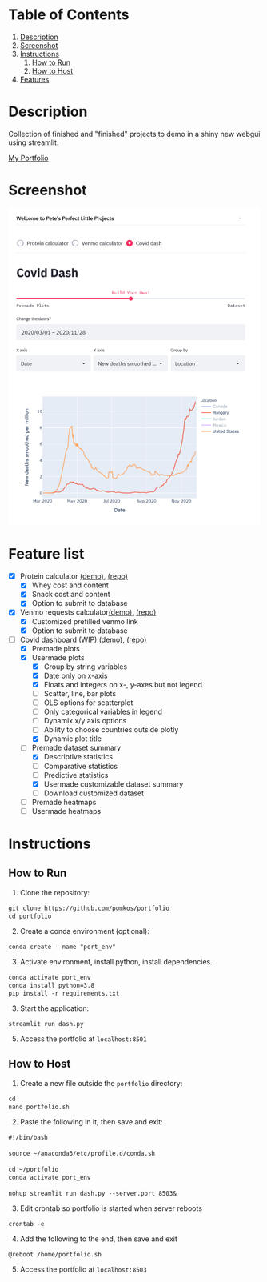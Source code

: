 # Table of Contents  
1. [Description](#description)  
2. [Screenshot](#screenshot)  
3. [Instructions](#instructions)
   1. [How to Run](#how-to-run)
   2. [How to Host](#how-to-host)
4. [Features](#feature-list)

# Description
Collection of finished and "finished" projects to demo in a shiny new webgui using streamlit.

[My Portfolio](https://portfolio.peti.work)

# Screenshot
<img src="https://github.com/pomkos/portfolio/blob/main/sample.png" width="620">

# Feature list
* [x] Protein calculator [(demo)](https://protein.peti.work), [(repo)](https://github.com/pomkos/brotein)
  * [x] Whey cost and content
  * [x] Snack cost and content
  * [x] Option to submit to database
* [x] Venmo requests calculator[(demo)](https://payme.peti.work), [(repo)](https://github.com/pomkos/payme)
  * [x] Customized prefilled venmo link
  * [x] Option to submit to database
* [ ] Covid dashboard (WIP) [(demo)](https://covid.peti.work), [(repo)](https://github.com/pomkos/covid_dash)
  * [x] Premade plots
  * [x] Usermade plots
    * [x] Group by string variables
    * [x] Date only on x-axis
    * [x] Floats and integers on x-, y-axes but not legend
    * [ ] Scatter, line, bar plots
    * [ ] OLS options for scatterplot
    * [ ] Only categorical variables in legend
    * [ ] Dynamix x/y axis options
    * [ ] Ability to choose countries outside plotly
    * [x] Dynamic plot title
  * [ ] Premade dataset summary
    * [x] Descriptive statistics
    * [ ] Comparative statistics
    * [ ] Predictive statistics
    * [x] Usermade customizable dataset summary
    * [ ] Download customized dataset
  * [ ] Premade heatmaps
  * [ ] Usermade heatmaps

# Instructions
## How to Run

1. Clone the repository:
```
git clone https://github.com/pomkos/portfolio
cd portfolio
```

2. Create a conda environment (optional):

```
conda create --name "port_env"
```

3. Activate environment, install python, install dependencies.

```
conda activate port_env
conda install python=3.8
pip install -r requirements.txt
```
3. Start the application:
```
streamlit run dash.py
```
5. Access the portfolio at `localhost:8501`
## How to Host

1. Create a new file outside the `portfolio` directory:

```
cd
nano portfolio.sh
```

2. Paste the following in it, then save and exit:

```
#!/bin/bash

source ~/anaconda3/etc/profile.d/conda.sh

cd ~/portfolio
conda activate port_env

nohup streamlit run dash.py --server.port 8503&
```

3. Edit crontab so portfolio is started when server reboots

```
crontab -e
```

4. Add the following to the end, then save and exit

```
@reboot /home/portfolio.sh
```

5. Access the portfolio at `localhost:8503`
